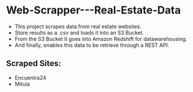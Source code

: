 # Web-Scrapper---Real-Estate-Data

- This project scrapes data from real estate websites.
- Store results as a .csv and loads it into an S3 Bucket.
- From the S3 Bucket it goes into Amazon Redshift for datawarehousing.
- And finally, enables this data to be retrieve through a REST API.

## Scraped Sites:

- Encuentra24
- Mitula
